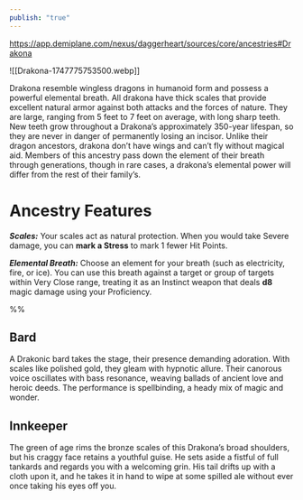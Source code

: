 ```yaml
---
publish: "true"
---
```

https://app.demiplane.com/nexus/daggerheart/sources/core/ancestries#Drakona

![[Drakona-1747775753500.webp]]

Drakona resemble wingless dragons in humanoid form and possess a powerful elemental breath. All drakona have thick scales that provide excellent natural armor against both attacks and the forces of nature. They are large, ranging from 5 feet to 7 feet on average, with long sharp teeth. New teeth grow throughout a Drakona’s approximately 350-year lifespan, so they are never in danger of permanently losing an incisor. Unlike their dragon ancestors, drakona don’t have wings and can’t fly without magical aid. Members of this ancestry pass down the element of their breath through generations, though in rare cases, a drakona’s elemental power will differ from the rest of their family’s.

# Ancestry Features

***Scales:*** Your scales act as natural protection. When you would take Severe damage, you can **mark a Stress** to mark 1 fewer Hit Points.

***Elemental Breath:*** Choose an element for your breath (such as electricity, fire, or ice). You can use this breath against a target or group of targets within Very Close range, treating it as an Instinct weapon that deals **d8** magic damage using your Proficiency.

%%

## Bard
A Drakonic bard takes the stage, their presence demanding adoration. With scales like polished gold, they gleam with hypnotic allure. Their canorous voice oscillates with bass resonance, weaving ballads of ancient love and heroic deeds. The performance is spellbinding, a heady mix of magic and wonder.

## Innkeeper
The green of age rims the bronze scales of this Drakona’s broad shoulders, but his craggy face retains a youthful guise. He sets aside a fistful of full tankards and regards you with a welcoming grin. His tail drifts up with a cloth upon it, and he takes it in hand to wipe at some spilled ale without ever once taking his eyes off you.
